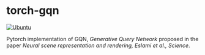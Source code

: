 # torch-gqn

[![Ubuntu](https://github.com/DveloperY0115/torch-gqn/actions/workflows/ubuntu.yml/badge.svg)](https://github.com/DveloperY0115/torch-gqn/actions/workflows/ubuntu.yml)

Pytorch implementation of GQN, *Generative Query Network* proposed in the paper *Neural scene representation and rendering, Eslami et al., Science*.
